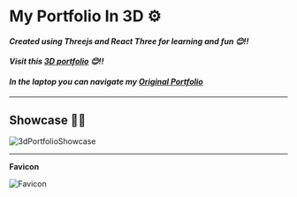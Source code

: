 # My Portfolio In 3D ⚙️

#### *Created using Threejs and React Three for learning and fun 😊!!*
#### *Visit this [3D portfolio](https://ayannagoribut3d.vercel.app)  😊!!*
#### *In the laptop you can navigate my [Original Portfolio](https://ayannagori.vercel.app)*
---
## Showcase 👀😍
![3dPortfolioShowcase](https://github.com/user-attachments/assets/19851bc2-5bb2-4f1a-a386-e6d430b1f8ba)

---


**Favicon**

![Favicon](https://github.com/user-attachments/assets/82d94cce-1922-4cca-8e0b-2379726fb18f)
